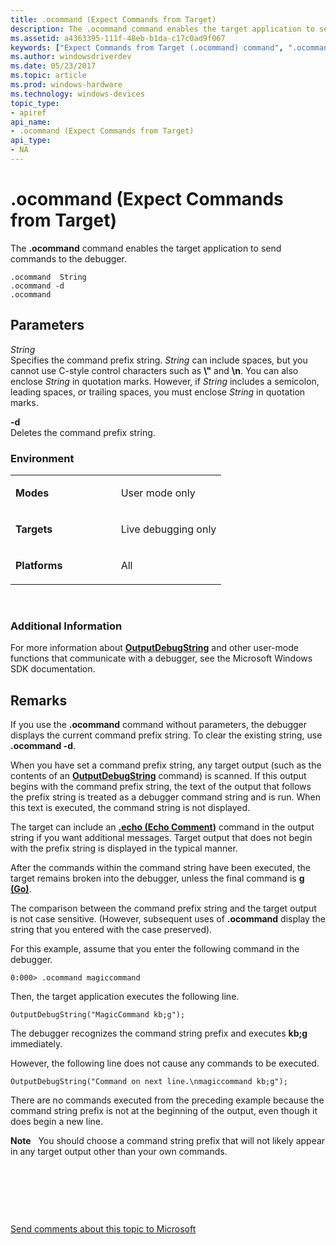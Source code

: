 ```yaml
---
title: .ocommand (Expect Commands from Target)
description: The .ocommand command enables the target application to send commands to the debugger.
ms.assetid: a4363395-111f-48eb-b1da-c17c0ad9f067
keywords: ["Expect Commands from Target (.ocommand) command", ".ocommand (Expect Commands from Target) Windows Debugging"]
ms.author: windowsdriverdev
ms.date: 05/23/2017
ms.topic: article
ms.prod: windows-hardware
ms.technology: windows-devices
topic_type:
- apiref
api_name:
- .ocommand (Expect Commands from Target)
api_type:
- NA
---
```


# .ocommand (Expect Commands from Target)


The **.ocommand** command enables the target application to send commands to the debugger.

```
.ocommand  String 
.ocommand -d 
.ocommand 
```

## <span id="ddk_meta_expect_commands_from_target_dbg"></span><span id="DDK_META_EXPECT_COMMANDS_FROM_TARGET_DBG"></span>Parameters


<span id="_______String______"></span><span id="_______string______"></span><span id="_______STRING______"></span> *String*   
Specifies the command prefix string. *String* can include spaces, but you cannot use C-style control characters such as **\\"** and **\\n**. You can also enclose *String* in quotation marks. However, if *String* includes a semicolon, leading spaces, or trailing spaces, you must enclose *String* in quotation marks.

<span id="_______-d______"></span><span id="_______-D______"></span> **-d**   
Deletes the command prefix string.

### <span id="Environment"></span><span id="environment"></span><span id="ENVIRONMENT"></span>Environment

<table>
<colgroup>
<col width="50%" />
<col width="50%" />
</colgroup>
<tbody>
<tr class="odd">
<td align="left"><p><strong>Modes</strong></p></td>
<td align="left"><p>User mode only</p></td>
</tr>
<tr class="even">
<td align="left"><p><strong>Targets</strong></p></td>
<td align="left"><p>Live debugging only</p></td>
</tr>
<tr class="odd">
<td align="left"><p><strong>Platforms</strong></p></td>
<td align="left"><p>All</p></td>
</tr>
</tbody>
</table>

 

### <span id="Additional_Information"></span><span id="additional_information"></span><span id="ADDITIONAL_INFORMATION"></span>Additional Information

For more information about [**OutputDebugString**](https://msdn.microsoft.com/library/windows/desktop/aa363362) and other user-mode functions that communicate with a debugger, see the Microsoft Windows SDK documentation.

Remarks
-------

If you use the **.ocommand** command without parameters, the debugger displays the current command prefix string. To clear the existing string, use **.ocommand -d**.

When you have set a command prefix string, any target output (such as the contents of an [**OutputDebugString**](https://msdn.microsoft.com/library/windows/desktop/aa363362) command) is scanned. If this output begins with the command prefix string, the text of the output that follows the prefix string is treated as a debugger command string and is run. When this text is executed, the command string is not displayed.

The target can include an [**.echo (Echo Comment)**](-echo--echo-comment-.md) command in the output string if you want additional messages. Target output that does not begin with the prefix string is displayed in the typical manner.

After the commands within the command string have been executed, the target remains broken into the debugger, unless the final command is [**g (Go)**](g--go-.md).

The comparison between the command prefix string and the target output is not case sensitive. (However, subsequent uses of **.ocommand** display the string that you entered with the case preserved).

For this example, assume that you enter the following command in the debugger.

```
0:000> .ocommand magiccommand
```

Then, the target application executes the following line.

```
OutputDebugString("MagicCommand kb;g");
```

The debugger recognizes the command string prefix and executes **kb;g** immediately.

However, the following line does not cause any commands to be executed.

```
OutputDebugString("Command on next line.\nmagiccommand kb;g");
```

There are no commands executed from the preceding example because the command string prefix is not at the beginning of the output, even though it does begin a new line.

**Note**   You should choose a command string prefix that will not likely appear in any target output other than your own commands.

 

 

 

[Send comments about this topic to Microsoft](mailto:wsddocfb@microsoft.com?subject=Documentation%20feedback%20[debugger\debugger]:%20.ocommand%20%28Expect%20Commands%20from%20Target%29%20%20RELEASE:%20%285/15/2017%29&body=%0A%0APRIVACY%20STATEMENT%0A%0AWe%20use%20your%20feedback%20to%20improve%20the%20documentation.%20We%20don't%20use%20your%20email%20address%20for%20any%20other%20purpose,%20and%20we'll%20remove%20your%20email%20address%20from%20our%20system%20after%20the%20issue%20that%20you're%20reporting%20is%20fixed.%20While%20we're%20working%20to%20fix%20this%20issue,%20we%20might%20send%20you%20an%20email%20message%20to%20ask%20for%20more%20info.%20Later,%20we%20might%20also%20send%20you%20an%20email%20message%20to%20let%20you%20know%20that%20we've%20addressed%20your%20feedback.%0A%0AFor%20more%20info%20about%20Microsoft's%20privacy%20policy,%20see%20http://privacy.microsoft.com/default.aspx. "Send comments about this topic to Microsoft")




